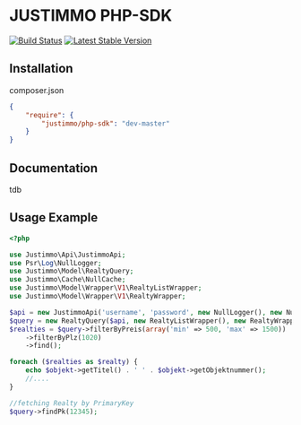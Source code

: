 JUSTIMMO PHP-SDK
=======
[![Build Status](https://travis-ci.org/justimmo/php-sdk.png)](https://travis-ci.org/justimmo/php-sdk)
[![Latest Stable Version](https://poser.pugx.org/justimmo/php-sdk/version.png)](https://packagist.org/packages/justimmo/php-sdk)

Installation
------------

composer.json

``` json
{
    "require": {
        "justimmo/php-sdk": "dev-master"
    }
}
```

Documentation
-------------
tdb

Usage Example
-------------
``` php
<?php

use Justimmo\Api\JustimmoApi;
use Psr\Log\NullLogger;
use Justimmo\Model\RealtyQuery;
use Justimmo\Cache\NullCache;
use Justimmo\Model\Wrapper\V1\RealtyListWrapper;
use Justimmo\Model\Wrapper\V1\RealtyWrapper;

$api = new JustimmoApi('username', 'password', new NullLogger(), new NullCache());
$query = new RealtyQuery($api, new RealtyListWrapper(), new RealtyWrapper());
$realties = $query->filterByPreis(array('min' => 500, 'max' => 1500))
    ->filterByPlz(1020)
    ->find();

foreach ($realties as $realty) {
    echo $objekt->getTitel() . ' ' . $objekt->getObjektnummer();
    //....
}

//fetching Realty by PrimaryKey
$query->findPk(12345);
```
